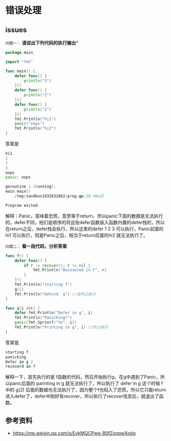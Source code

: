 # 错误处理

## issues
`问题一：` **请说出下列代码的执行输出***

```go
package main

import "fmt"

func main() {
	defer func() {
		println("3")
	}()
	defer func() {
		println("2")
	}()
	defer func() {
		println("1")
	}()
	fmt.Println("hi1")
	panic("oops")
	fmt.Println("hi2")
}

```
答案是
```go
hi1
1
2
3
oops
panic: oops

goroutine 1 [running]:
main.main()
	/tmp/sandbox1932632082/prog.go:18 +0xa7

Program exited.
```
解释：Panic，意味着恐慌，意思等于return，所以panic下面的数据是无法执行的，defer不同，他们是顺序的将这些defer函数装入函数内置的defer栈的，所以在return之后，defer栈会执行，所以这里的defer 1 2 3 可以执行，Panic前面的 hi1 可以执行，但是Panic之后，相当于return后面的hi2 就无法执行了。

`问题二：` **看一段代码，分析答案**

```go
func f() {
	defer func() {
		if r := recover(); r != nil {
			fmt.Println("Recovered in f", r)
		}
	}()
	fmt.Println("starting f")
	g(2)
	fmt.Println("behind  g") //会终止执行
}

func g(i int) {
	defer fmt.Println("Defer in g", i)
	fmt.Println("Panicking!")
	panic(fmt.Sprintf("%v", i))
	fmt.Println("Printing in g", i) //终止执行
}
```
答案是
```js
starting f
panicking
Defer in g 2
recoverd in f
```

解释一下，首先执行的是 f函数的代码，然后开始执行g，在g中遇到了Panic，所以panic后面的 parinting in g 就无法执行了，所以执行了 defer in g
这个时候 f中的 g(2) 后面的数据也无法执行了，因为整个f也陷入了恐慌，所以它只能return 进入defer了，defer中刚好有recover，所以执行了recover信息后，就退出了函数。

## 参考资料
- https://mp.weixin.qq.com/s/EvkMQCPwg-B0fZonpwXodg